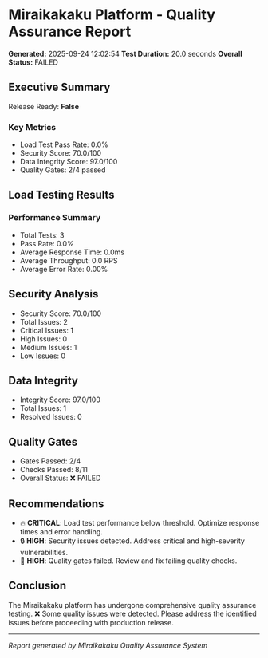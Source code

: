 
# Miraikakaku Platform - Quality Assurance Report

**Generated:** 2025-09-24 12:02:54
**Test Duration:** 20.0 seconds
**Overall Status:** FAILED

## Executive Summary

Release Ready: **False**

### Key Metrics
- Load Test Pass Rate: 0.0%
- Security Score: 70.0/100
- Data Integrity Score: 97.0/100
- Quality Gates: 2/4 passed

## Load Testing Results

### Performance Summary

- Total Tests: 3
- Pass Rate: 0.0%
- Average Response Time: 0.0ms
- Average Throughput: 0.0 RPS
- Average Error Rate: 0.00%


## Security Analysis

- Security Score: 70.0/100
- Total Issues: 2
- Critical Issues: 1
- High Issues: 0
- Medium Issues: 1
- Low Issues: 0


## Data Integrity

- Integrity Score: 97.0/100
- Total Issues: 1
- Resolved Issues: 0


## Quality Gates

- Gates Passed: 2/4
- Checks Passed: 8/11
- Overall Status: ❌ FAILED


## Recommendations

- 🔥 **CRITICAL**: Load test performance below threshold. Optimize response times and error handling.
- 🔒 **HIGH**: Security issues detected. Address critical and high-severity vulnerabilities.
- 🚪 **HIGH**: Quality gates failed. Review and fix failing quality checks.


## Conclusion

The Miraikakaku platform has undergone comprehensive quality assurance testing.
❌ Some quality issues were detected. Please address the identified issues before proceeding with production release.

---
*Report generated by Miraikakaku Quality Assurance System*
